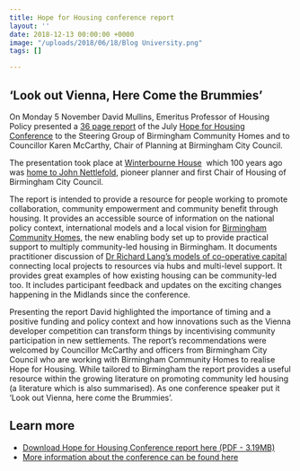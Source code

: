 ```yaml
---
title: Hope for Housing conference report
layout: ''
date: 2018-12-13 00:00:00 +0000
image: "/uploads/2018/06/18/Blog University.png"
tags: []

---
```

## **‘Look out Vienna, Here Come the Brummies’**

On Monday 5 November David Mullins, Emeritus Professor of Housing Policy presented a [36 page report](https://www.birmingham.ac.uk/Documents/college-social-sciences/social-policy/HCRN/hope-for-housing-conference/hrc-report-06-11-18.pdf "hrc-report-06-11-18") of the July [Hope for Housing Conference](https://www.birmingham.ac.uk/schools/social-policy/news/2018/07/hope-for-housing-conference.aspx "Hope for Housing conference - a recap") to the Steering Group of Birmingham Community Homes and to Councillor Karen McCarthy, Chair of Planning at Birmingham City Council.

The presentation took place at [Winterbourne House](https://www.winterbourne.org.uk/ "Winterbourne House")  which 100 years ago was [home to John Nettlefold](http://www.blueplaqueplaces.co.uk/john-sutton-nettlefold-blue-plaque-in-birmingham-7367#.W-CEi2h-o2w), pioneer planner and first Chair of Housing of Birmingham City Council.

The report is intended to provide a resource for people working to promote collaboration, community empowerment and community benefit through housing. It provides an accessible source of information on the national policy context, international models and a local vision for [Birmingham Community Homes](https://www.birminghamcommunityhomes.com/ "https://www.birminghamcommunityhomes.com/"), the new enabling body set up to provide practical support to multiply community-led housing in Birmingham. It documents practitioner discussion of [Dr Richard Lang’s models of co-operative capital](https://www.birmingham.ac.uk/schools/social-policy/departments/social-policy-sociology-criminology/research/projects/2015/cooperative-and-community-led-housing.aspx)  connecting local projects to resources via hubs and multi-level support. It provides great examples of how existing housing can be community-led too. It includes participant feedback and updates on the exciting changes happening in the Midlands since the conference.

Presenting the report David highlighted the importance of timing and a positive funding and policy context and how innovations such as the Vienna developer competition can transform things by incentivising community participation in new settlements. The report’s recommendations were welcomed by Councillor McCarthy and officers from Birmingham City Council who are working with Birmingham Community Homes to realise Hope for Housing. While tailored to Birmingham the report provides a useful resource within the growing literature on promoting community led housing (a literature which is also summarised). As one conference speaker put it ‘Look out Vienna, here come the Brummies’.

## Learn more

* [Download Hope for Housing Conference report here (PDF - 3.19MB)](https://www.birmingham.ac.uk/Documents/college-social-sciences/social-policy/HCRN/hope-for-housing-conference/hrc-report-06-11-18.pdf "hrc-report-06-11-18")
* [More information about the conference can be found here](https://www.birmingham.ac.uk/schools/social-policy/news/2018/07/hope-for-housing-conference.aspx "Hope for Housing conference - a recap")